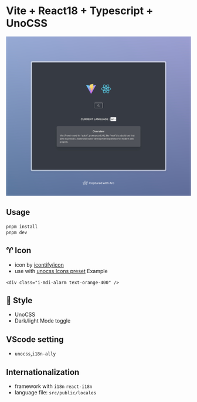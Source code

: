# Vite + React18 + Typescript + UnoCSS

<div align="center">
    <a href="#">
        <img src="./src/assets/screenShot.jpeg"/>
    </a>
</div>

## Usage

```
pnpm install
pnpm dev
```

## ♈️ Icon

- icon by [icontify/icon](https://icon-sets.iconify.design/)
- use with [unocss Icons preset](https://unocss.dev/presets/icons) Example

```
<div class="i-mdi-alarm text-orange-400" />
```

## 🎨 Style

- UnoCSS
- Dark/light Mode toggle

## VScode setting

- `unocss`,`i18n-ally`

## Internationalization

- framework with `i18n` `react-i18n`
- language file: `src/public/locales`

